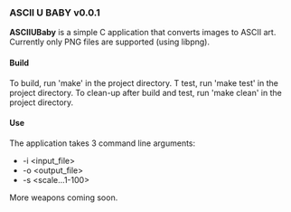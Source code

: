 ### ASCII U BABY v0.0.1

**ASCIIUBaby** is a simple C application that converts images to ASCII art.
Currently only PNG files are supported (using libpng).

#### Build
To build, run 'make' in the project directory.
T test, run 'make test' in the project directory.
To clean-up after build and test, run 'make clean' in the project directory.

#### Use
The application takes 3 command line arguments:

* -i <input_file>
* -o <output_file>
* -s <scale...1-100>

More weapons coming soon.
